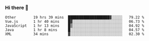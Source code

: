### Hi there 👋

<!--
**Hundeklemmen/Hundeklemmen** is a ✨ _special_ ✨ repository because its `README.md` (this file) appears on your GitHub profile.

Here are some ideas to get you started:

- 🔭 I’m currently working on ...
- 🌱 I’m currently learning ...
- 👯 I’m looking to collaborate on ...
- 🤔 I’m looking for help with ...
- 💬 Ask me about ...
- 📫 How to reach me: ...
- 😄 Pronouns: ...
- ⚡ Fun fact: ...
-->
<!--START_SECTION:waka-->
```text
Other        19 hrs 39 mins  ███████████████████▓░░░░░   79.22 % 
Vue.js       1 hr 40 mins    █▓░░░░░░░░░░░░░░░░░░░░░░░   06.73 % 
JavaScript   1 hr 13 mins    █▒░░░░░░░░░░░░░░░░░░░░░░░   04.92 % 
Java         1 hr 8 mins     █░░░░░░░░░░░░░░░░░░░░░░░░   04.57 % 
XML          34 mins         ▓░░░░░░░░░░░░░░░░░░░░░░░░   02.30 % 
```
<!--END_SECTION:waka-->
